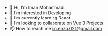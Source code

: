 - 👋 Hi, I’m Iman Mohammadi
- 👀 I’m interested in Developing
- 🌱 I’m currently learning React
- 💞️ I’m looking to collaborate on Vue 3 Projects
- 📫 How to reach me im.enzo.021@gmail.com

<!---
iEnzO233/iEnzO233 is a ✨ special ✨ repository because its `README.md` (this file) appears on your GitHub profile.
You can click the Preview link to take a look at your changes.
--->
